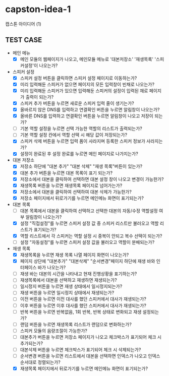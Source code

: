 # capston-idea-1
캡스톤 아이디어 (1)

## TEST CASE
* 메인 메뉴
  - [x] 메인 모듈의 웹페이지가 나오고, 메인모듈 메뉴로 '대본저장소' '재생목록' '스피커설정'이 나오는가?
* 스피커 설정
  - [x] 스피커 설정 버튼을 클릭하면 스피커 설정 페이지로 이동하는가?
  - [x] 미리 입력해둔 스피커가 없으면 페이지의 모든 입력창이 빈채로 나오는가?
  - [x] 미리 입력해둔 스피커가 있으면 입력해둔 스피커의 설정이 입력된 채로 페이지가 출력이 되는가?
  - [x] 스피커 추가 버튼을 누르면 새로운 스피커 입력 줄이 생기는가?
  - [x] 올바르지 않은 DNS를 입력하고 연결확인 버튼을 누르면 알림창이 나오는가?
  - [x] 올바른 DNS를 입력하고 연결확인 버튼을 누르면 알림창이 나오고 저장이 되는가?
  - [ ] 기본 역할 설정을 누르면 선택 가능한 역할의 리스트가 출력되는가?
  - [ ] 기본 역할 설정 칸에서 역할 선택 시 해당 값이 저장되는가?
  - [x] 스피커 삭제 버튼을 누르면 입력 폼이 사라지며 등록한 스피커 정보가 사라지는가?
  - [x] 설정이 완료된 후 설정 완료를 누르면 메인 페이지로 나가지는가?
  
* 대본 저장소
  - [x] 저장소 하단에 "대본 추가" "대본 삭제" "재생 목록"버튼이 있는가?
  - [x] 대본 추가 버튼을 누르면 대본 목록이 표기 되는가?
  - [x] 저장소에서 대본을 클릭하여 선택하면 대본 설정 창이 나오고 변경이 가능한가?
  - [x] 재생목록 버튼을 누르면 재생목록 페이지로 넘어가는가?
  - [x] 저장소에서 대본을 클릭하여 선택하여 대본 삭제가 가능한가?
  - [x] 저장소 페이지에서 뒤로가기를 누르면 메인메뉴 화면이 표기되는가? 
  
* 대본 목록
  - [ ] 대본 목록에서 대본을 클릭하여 선택하고 선택한 대본의 자동/수정 역할설정 여부 알림창이 나오는가?
  - [x] 설정 "직접설정"를 누르면 스피커 설정 값 중 스피커 리스트만 불러오고 역할 리스트가 표기되는가?
  - [x] 역할 리스트에서 각 스피커는 역할 설정 시 중복이 안되고 복수 선택이 되는가?
  - [ ] 설정 "자동설정"를 누르면 스피커 설정 값을 불러오고 역할이 분배되는가?
  
* 재생 목록
  - [x] 재생목록을 누르면 재생 목록 나열 페이지 화면이 나오는가?
  - [x] 페이지 상단에 "대본추가" "대본삭제" "순서변경"페이지 하단에 재생 바와 인터페이스 바가 나오는가?
  - [ ] 재생 바는 대본의 시간을 나타내고 현재 진행상황을 표기하는가?
  - [ ] 재생목록에서 대본을 선택하고 재생하면 재생되는가?
  - [ ] 일시정지 버튼을 누르면 재생 상태에서 일시정지되는가?
  - [ ] 재생 버튼을 누르면 일시정지 상태에서 재생되는가?
  - [ ] 이전 버튼을 누르면 이전 대사를 했던 스피커에서 대사가 재생되는가?
  - [ ] 이후 버튼을 누르면 이후 대사를 했던 스피커에서 대사가 재생되는가?
  - [ ] 반복 버튼을 누르면 반복없음, 1회 반복, 반복 상태로 변화되고 재생 설정되는가? 
  - [ ] 랜덤 버튼을 누르면 재생목록 리스트가 랜덤으로 변화하는가?
  - [ ] 스피커 모듈의 음량조절이 가능한가?
  - [ ] 대본추가 버튼을 누르면 저장소 페이지가 나오고 체크박스가 표기되어 체크 시 추가되는가?
  - [ ] 대본삭제 버튼을 누르면 체크박스가 표기되어 체크 시 삭제되는가?
  - [ ] 순서변경 버튼을 누르면 리스트에서 대본을 선택하면 인덱스가 나오고 인덱스 순서대로 정렬되는가?
  - [x] 재생목록 페이지에서 뒤로가기를 누르면 메인메뉴 화면이 표기되는가? 

